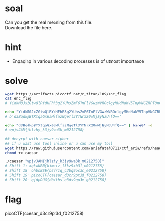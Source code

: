 # soal
Can you get the real meaning from this file. \
Download the file here.

# hint
- Engaging in various decoding processes is of utmost importance

# solve
```bash
wget https://artifacts.picoctf.net/c_titan/109/enc_flag
cat enc_flag
# YidkM0JxZGtwQlRYdHFhR3g2YUhsZmF6TnFlVGwzWVROclgyMHdNakV5TnpVNGZRPT0nCg==

echo "YidkM0JxZGtwQlRYdHFhR3g2YUhsZmF6TnFlVGwzWVROclgyMHdNakV5TnpVNGZRPT0nCg==" | base64 -d
# b'd3BqdkpBTXtqaGx6aHlfazNqeTl3YTNrX20wMjEyNzU4fQ=='

echo "d3BqdkpBTXtqaGx6aHlfazNqeTl3YTNrX20wMjEyNzU4fQ==" | base64 -d
# wpjvJAM{jhlzhy_k3jy9wa3k_m0212758}

## decyrpt with caesar cipher
## if u want use tool online or u can use my tool
wget https://raw.githubusercontent.com/ariafatah0711/ctf_aria/refs/heads/main/tool/caesar
chmod +x caesar

./caesar "wpjvJAM{jhlzhy_k3jy9wa3k_m0212758}"
# Shift 1: xqkwKBN{kimaiz_l3kz9xb3l_n0212758}
# Shift 18: ohbnBSE{bzdrzq_c3bq9os3c_e0212758}
# Shift 19: picoCTF{caesar_d3cr9pt3d_f0212758}
# Shift 20: qjdpDUG{dbftbs_e3ds9qu3e_g0212758}
```

# flag
picoCTF{caesar_d3cr9pt3d_f0212758}
